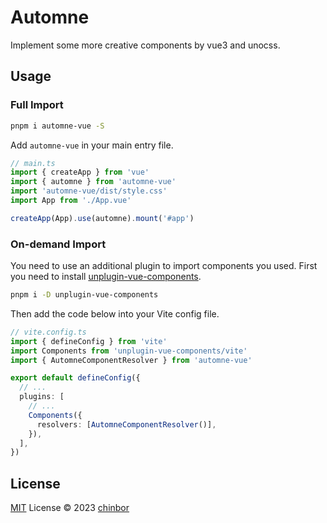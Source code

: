 # Automne

Implement some more creative components by vue3 and unocss.

## Usage

### Full Import

```sh
pnpm i automne-vue -S
```

Add `automne-vue` in your main entry file.

```ts
// main.ts
import { createApp } from 'vue'
import { automne } from 'automne-vue'
import 'automne-vue/dist/style.css'
import App from './App.vue'

createApp(App).use(automne).mount('#app')
```

### On-demand Import

You need to use an additional plugin to import components you used. First you need to install [unplugin-vue-components](https://www.npmjs.com/package/unplugin-vue-components).

```sh
pnpm i -D unplugin-vue-components
```

Then add the code below into your Vite config file.

```ts
// vite.config.ts
import { defineConfig } from 'vite'
import Components from 'unplugin-vue-components/vite'
import { AutomneComponentResolver } from 'automne-vue'

export default defineConfig({
  // ...
  plugins: [
    // ...
    Components({
      resolvers: [AutomneComponentResolver()],
    }),
  ],
})
```

## License

[MIT](https://github.com/chinbor/automne/blob/main/LICENSE) License © 2023 [chinbor](https://github.com/chinbor)
